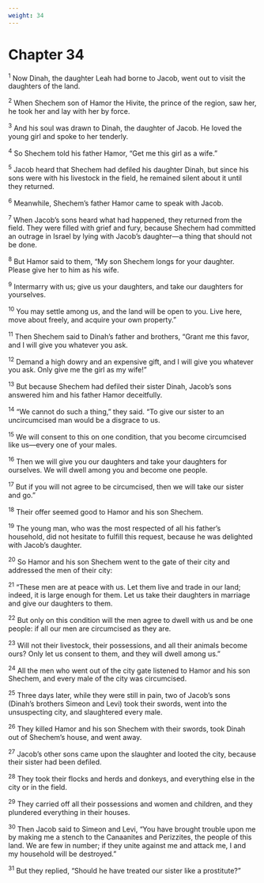 ```yaml
---
weight: 34
---
```


# Chapter 34

<sup>1</sup> Now Dinah, the daughter Leah had borne to Jacob, went out to visit the daughters of the land. 

<sup>2</sup> When Shechem son of Hamor the Hivite, the prince of the region, saw her, he took her and lay with her by force. 

<sup>3</sup> And his soul was drawn to Dinah, the daughter of Jacob. He loved the young girl and spoke to her tenderly. 

<sup>4</sup> So Shechem told his father Hamor, “Get me this girl as a wife.” 

<sup>5</sup> Jacob heard that Shechem had defiled his daughter Dinah, but since his sons were with his livestock in the field, he remained silent about it until they returned. 

<sup>6</sup> Meanwhile, Shechem’s father Hamor came to speak with Jacob. 

<sup>7</sup> When Jacob’s sons heard what had happened, they returned from the field. They were filled with grief and fury, because Shechem had committed an outrage in Israel by lying with Jacob’s daughter—a thing that should not be done. 

<sup>8</sup> But Hamor said to them, “My son Shechem longs for your daughter. Please give her to him as his wife. 

<sup>9</sup> Intermarry with us; give us your daughters, and take our daughters for yourselves. 

<sup>10</sup> You may settle among us, and the land will be open to you. Live here, move about freely, and acquire your own property.” 

<sup>11</sup> Then Shechem said to Dinah’s father and brothers, “Grant me this favor, and I will give you whatever you ask. 

<sup>12</sup> Demand a high dowry and an expensive gift, and I will give you whatever you ask. Only give me the girl as my wife!” 

<sup>13</sup> But because Shechem had defiled their sister Dinah, Jacob’s sons answered him and his father Hamor deceitfully. 

<sup>14</sup> “We cannot do such a thing,” they said. “To give our sister to an uncircumcised man would be a disgrace to us. 

<sup>15</sup> We will consent to this on one condition, that you become circumcised like us—every one of your males. 

<sup>16</sup> Then we will give you our daughters and take your daughters for ourselves. We will dwell among you and become one people. 

<sup>17</sup> But if you will not agree to be circumcised, then we will take our sister and go.” 

<sup>18</sup> Their offer seemed good to Hamor and his son Shechem. 

<sup>19</sup> The young man, who was the most respected of all his father’s household, did not hesitate to fulfill this request, because he was delighted with Jacob’s daughter. 

<sup>20</sup> So Hamor and his son Shechem went to the gate of their city and addressed the men of their city: 

<sup>21</sup> “These men are at peace with us. Let them live and trade in our land; indeed, it is large enough for them. Let us take their daughters in marriage and give our daughters to them. 

<sup>22</sup> But only on this condition will the men agree to dwell with us and be one people: if all our men are circumcised as they are. 

<sup>23</sup> Will not their livestock, their possessions, and all their animals become ours? Only let us consent to them, and they will dwell among us.” 

<sup>24</sup> All the men who went out of the city gate listened to Hamor and his son Shechem, and every male of the city was circumcised. 

<sup>25</sup> Three days later, while they were still in pain, two of Jacob’s sons (Dinah’s brothers Simeon and Levi) took their swords, went into the unsuspecting city, and slaughtered every male. 

<sup>26</sup> They killed Hamor and his son Shechem with their swords, took Dinah out of Shechem’s house, and went away. 

<sup>27</sup> Jacob’s other sons came upon the slaughter and looted the city, because their sister had been defiled. 

<sup>28</sup> They took their flocks and herds and donkeys, and everything else in the city or in the field. 

<sup>29</sup> They carried off all their possessions and women and children, and they plundered everything in their houses. 

<sup>30</sup> Then Jacob said to Simeon and Levi, “You have brought trouble upon me by making me a stench to the Canaanites and Perizzites, the people of this land. We are few in number; if they unite against me and attack me, I and my household will be destroyed.” 

<sup>31</sup> But they replied, “Should he have treated our sister like a prostitute?” 


